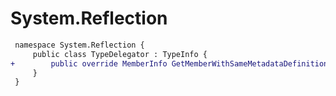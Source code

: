# System.Reflection

``` diff
 namespace System.Reflection {
     public class TypeDelegator : TypeInfo {
+        public override MemberInfo GetMemberWithSameMetadataDefinitionAs(MemberInfo member);
     }
 }
```

